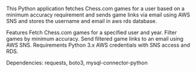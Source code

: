 This Python application fetches Chess.com games for a user based on a minimum accuracy requirement and sends game links via email using AWS SNS and stores the username and email in aws rds database.

Features
Fetch Chess.com games for a specified user and year.
Filter games by minimum accuracy.
Send filtered game links to an email using AWS SNS.
Requirements
Python 3.x
AWS credentials with SNS access and RDS.

Dependencies: requests, boto3, mysql-connector-python